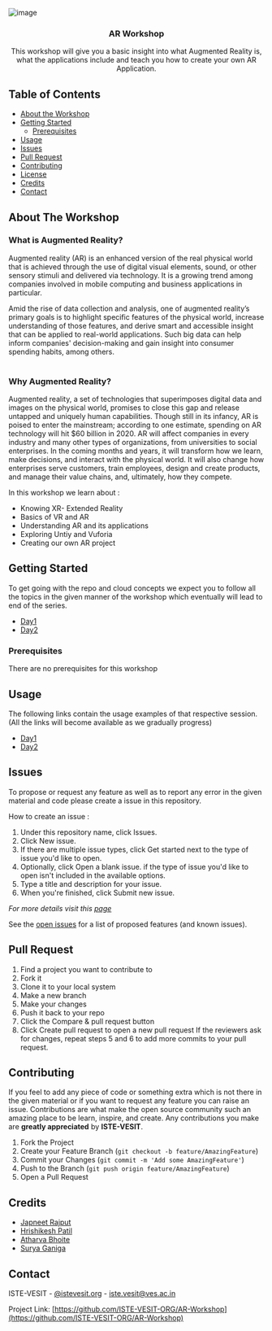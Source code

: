 ![image](https://res.cloudinary.com/japneet/image/upload/v1663502504/AR/AR_Carousel_vprvv1.jpg)

<p align="center">
  <h3 align="center">AR Workshop</h3>

  <p align="center">
    This workshop will give you a basic insight into what Augmented Reality is, what the applications include and teach you how to create your own AR Application.
    <br />
  </p>
</p>

<!-- TABLE OF CONTENTS -->

## Table of Contents

-   [About the Workshop](#about-the-workshop)
-   [Getting Started](#getting-started)
    -   [Prerequisites](#prerequisites)
-   [Usage](#usage)
-   [Issues](#issues)
-   [Pull Request](#pull-request)
-   [Contributing](#contributing)
-   [License](#license)
-   [Credits](#credits)
-   [Contact](#contact)

<!-- ABOUT THE PROJECT -->

## About The Workshop

### What is Augmented Reality?

Augmented reality (AR) is an enhanced version of the real physical world that is achieved through the use of digital visual elements, sound, or other sensory stimuli and delivered via technology. It is a growing trend among companies involved in mobile computing and business applications in particular.

Amid the rise of data collection and analysis, one of augmented reality’s primary goals is to highlight specific features of the physical world, increase understanding of those features, and derive smart and accessible insight that can be applied to real-world applications. Such big data can help inform companies' decision-making and gain insight into consumer spending habits, among others.
<br /><br />

### Why Augmented Reality?

Augmented reality, a set of technologies that superimposes digital data and images on the physical world, promises to close this gap and release untapped and uniquely human capabilities. Though still in its infancy, AR is poised to enter the mainstream; according to one estimate, spending on AR technology will hit $60 billion in 2020. AR will affect companies in every industry and many other types of organizations, from universities to social enterprises. In the coming months and years, it will transform how we learn, make decisions, and interact with the physical world. It will also change how enterprises serve customers, train employees, design and create products, and manage their value chains, and, ultimately, how they compete.

In this workshop we learn about :

- Knowing XR- Extended Reality
- ️Basics of VR and AR
- ️Understanding AR and its applications 
- ️Exploring Untiy and Vuforia
- ️Creating our own AR project

<!-- GETTING STARTED -->

## Getting Started

To get going with the repo and cloud concepts we expect you to follow all the topics in the given manner of the workshop which eventually will lead to end of the series.

-   [Day1](https://github.com/ISTE-VESIT-ORG/AR-Workshop/tree/day-1#day-1)
-   [Day2](https://github.com/ISTE-VESIT-ORG/AR-Workshop/tree/day-2#day-2)

### Prerequisites

<p>There are no prerequisites for this workshop</p>
  
## Usage

The following links contain the usage examples of that respective session.(All the links will become available as we gradually progress)

-   [Day1](https://github.com/ISTE-VESIT-ORG/AR-Workshop/tree/day-1#day-1)
-   [Day2](https://github.com/ISTE-VESIT-ORG/AR-Workshop/tree/day-2#day-2)

<!-- ISSUES -->

## Issues

To propose or request any feature as well as to report any error in the given material and code please create a issue in this repository.

How to create an issue :

1. Under this repository name, click Issues.
2. Click New issue.
3. If there are multiple issue types, click Get started next to the type of issue you'd like to open.
4. Optionally, click Open a blank issue. if the type of issue you'd like to open isn't included in the available options.
5. Type a title and description for your issue.
6. When you're finished, click Submit new issue.

_For more details visit this [page](https://docs.github.com/en/free-pro-team@latest/github/managing-your-work-on-github/creating-an-issue)_

See the [open issues](https://github.com/ISTE-VESIT-ORG/AR-Workshop/issues) for a list of proposed features (and known issues).

## Pull Request

1. Find a project you want to contribute to
2. Fork it
3. Clone it to your local system
4. Make a new branch
5. Make your changes
6. Push it back to your repo
7. Click the Compare & pull request button
8. Click Create pull request to open a new pull request
   If the reviewers ask for changes, repeat steps 5 and 6 to add more commits to your pull request.

<!-- CONTRIBUTING -->

## Contributing

If you feel to add any piece of code or something extra which is not there in the given material or if you want to request any feature you can raise an issue.
Contributions are what make the open source community such an amazing place to be learn, inspire, and create. Any contributions you make are **greatly appreciated** by **ISTE-VESIT**.

1. Fork the Project
2. Create your Feature Branch (`git checkout -b feature/AmazingFeature`)
3. Commit your Changes (`git commit -m 'Add some AmazingFeature'`)
4. Push to the Branch (`git push origin feature/AmazingFeature`)
5. Open a Pull Request

<!-- LICENSE -->

<!--## License-->

<!--Distributed under the MIT License. See [`LICENSE`](https://github.com/ISTE-VESIT-ORG/AR-Workshop/blob/main/LICENSE) for more information.-->

<!-- CREDITS -->

## Credits

-   [Japneet Rajput](https://github.com/JapneetRajput)
-   [Hrishikesh Patil](https://github.com/hrishi0102)
-   [Atharva Bhoite](https://github.com/atharvabhoite7)
-   [Surya Ganiga](https://github.com/satts27)

<!-- CONTACT -->

## Contact

ISTE-VESIT - [@istevesit.org](http://www.istevesit.org) - iste.vesit@ves.ac.in

Project Link: [https://github.com/ISTE-VESIT-ORG/AR-Workshop](https://github.com/ISTE-VESIT-ORG/AR-Workshop)
